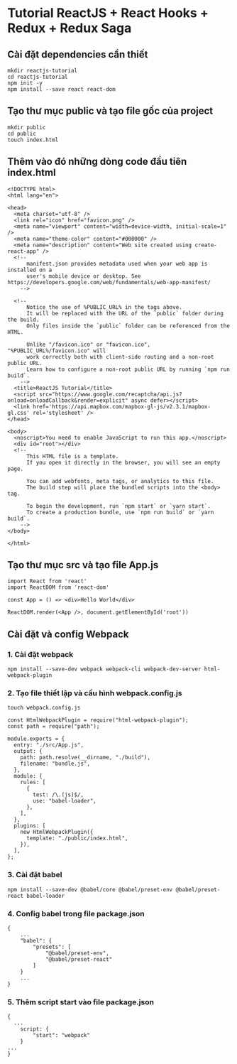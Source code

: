 # Tutorial ReactJS + React Hooks + Redux + Redux Saga

## Cài đặt dependencies cần thiết

```
mkdir reactjs-tutorial
cd reactjs-tutorial
npm init -y
npm install --save react react-dom
```

## Tạo thư mục public và tạo file gốc của project

```
mkdir public
cd public
touch index.html
```

## Thêm vào đó những dòng code đầu tiên index.html

```
<!DOCTYPE html>
<html lang="en">

<head>
  <meta charset="utf-8" />
  <link rel="icon" href="favicon.png" />
  <meta name="viewport" content="width=device-width, initial-scale=1" />
  <meta name="theme-color" content="#000000" />
  <meta name="description" content="Web site created using create-react-app" />
  <!--
      manifest.json provides metadata used when your web app is installed on a
      user's mobile device or desktop. See https://developers.google.com/web/fundamentals/web-app-manifest/
    -->

  <!--
      Notice the use of %PUBLIC_URL% in the tags above.
      It will be replaced with the URL of the `public` folder during the build.
      Only files inside the `public` folder can be referenced from the HTML.

      Unlike "/favicon.ico" or "favicon.ico", "%PUBLIC_URL%/favicon.ico" will
      work correctly both with client-side routing and a non-root public URL.
      Learn how to configure a non-root public URL by running `npm run build`.
    -->
  <title>ReactJS Tutorial</title>
  <script src="https://www.google.com/recaptcha/api.js?onload=onloadCallback&render=explicit" async defer></script>
  <link href='https://api.mapbox.com/mapbox-gl-js/v2.3.1/mapbox-gl.css' rel='stylesheet' />
</head>

<body>
  <noscript>You need to enable JavaScript to run this app.</noscript>
  <div id="root"></div>
  <!--
      This HTML file is a template.
      If you open it directly in the browser, you will see an empty page.

      You can add webfonts, meta tags, or analytics to this file.
      The build step will place the bundled scripts into the <body> tag.

      To begin the development, run `npm start` or `yarn start`.
      To create a production bundle, use `npm run build` or `yarn build`.
    -->
</body>

</html>

```

## Tạo thư mục src và tạo file App.js

```
import React from 'react'
import ReactDOM from 'react-dom'

const App = () => <div>Hello World</div>

ReactDOM.render(<App />, document.getElementById('root'))
```

## Cài đặt và config Webpack

### 1. Cài đặt webpack

```
npm install --save-dev webpack webpack-cli webpack-dev-server html-webpack-plugin
```

### 2. Tạo file thiết lập và cấu hình webpack.config.js

```
touch webpack.config.js
```

```
const HtmlWebpackPlugin = require("html-webpack-plugin");
const path = require("path");

module.exports = {
  entry: "./src/App.js",
  output: {
    path: path.resolve(__dirname, "./build"),
    filename: "bundle.js",
  },
  module: {
    rules: [
      {
        test: /\.(js)$/,
        use: "babel-loader",
      },
    ],
  },
  plugins: [
    new HtmlWebpackPlugin({
      template: "./public/index.html",
    }),
  ],
};

```

### 3. Cài đặt babel

```
npm install --save-dev @babel/core @babel/preset-env @babel/preset-react babel-loader
```

### 4. Config babel trong file package.json

```
{
    ...
    "babel": {
        "presets": [
            "@babel/preset-env",
            "@babel/preset-react"
        ]
    }
    ...
}
```

### 5. Thêm script start vào file package.json

```
{
  ...
    script: {
        "start": "webpack"
    }
...
}
```
